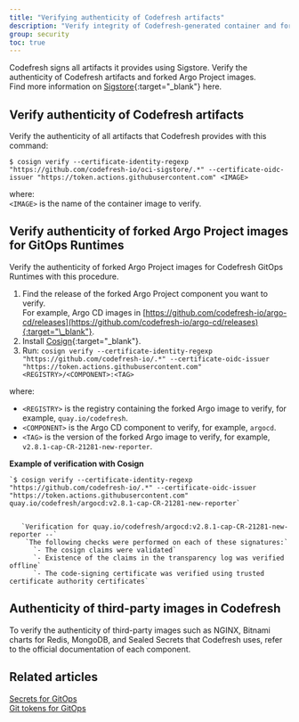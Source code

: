 ```yaml
---
title: "Verifying authenticity of Codefresh artifacts"
description: "Verify integrity of Codefresh-generated container and forked Argo CD images"
group: security 
toc: true
---
```




Codefresh signs all artifacts it provides using Sigstore. Verify the authenticity of Codefresh artifacts and forked Argo Project images.  
Find more information on [Sigstore](https://www.sigstore.dev/){:target="\_blank"} here. 


## Verify authenticity of Codefresh artifacts

Verify the authenticity of all artifacts that Codefresh provides with this command:

`$ cosign verify --certificate-identity-regexp "https://github.com/codefresh-io/oci-sigstore/.*" --certificate-oidc-issuer "https://token.actions.githubusercontent.com" <IMAGE>`  

where:  
`<IMAGE>` is the name of the container image to verify.

## Verify authenticity of forked Argo Project images for GitOps Runtimes
Verify the authenticity of forked Argo Project images for Codefresh GitOps Runtimes with this procedure.

1. Find the release of the forked Argo Project component you want to verify.  
  For example, Argo CD images in [https://github.com/codefresh-io/argo-cd/releases](https://github.com/codefresh-io/argo-cd/releases){:target="\_blank"}. 
1. Install [Cosign](https://docs.sigstore.dev/system_config/installation/){:target="\_blank"}.
1. Run:
  `cosign verify --certificate-identity-regexp "https://github.com/codefresh-io/.*" --certificate-oidc-issuer "https://token.actions.githubusercontent.com" <REGISTRY>/<COMPONENT>:<TAG>`  

  where:  
  * `<REGISTRY>` is the registry containing the forked Argo image to verify, for example, `quay.io/codefresh`.
  * `<COMPONENT>` is the Argo CD component to verify, for example, `argocd`. 
  * `<TAG>` is the version of the forked Argo image to verify, for example, `v2.8.1-cap-CR-21281-new-reporter`.

**Example of verification with Cosign**  
``` 
`$ cosign verify --certificate-identity-regexp "https://github.com/codefresh-io/.*" --certificate-oidc-issuer "https://token.actions.githubusercontent.com" quay.io/codefresh/argocd:v2.8.1-cap-CR-21281-new-reporter`  


   `Verification for quay.io/codefresh/argocd:v2.8.1-cap-CR-21281-new-reporter --`
    `The following checks were performed on each of these signatures:`
      `- The cosign claims were validated`
      `- Existence of the claims in the transparency log was verified offline`
      `- The code-signing certificate was verified using trusted certificate authority certificates`
```

## Authenticity of third-party images in Codefresh
To verify the authenticity of third-party images such as  NGINX, Bitnami charts for Redis, MongoDB, and Sealed Secrets that Codefresh uses, refer to the official documentation of each component.


## Related articles
[Secrets for GitOps]({site.baseurl}}/docs/security/secrets/)  
[Git tokens for GitOps]({site.baseurl}}/docs/security/git-tokens/)  

